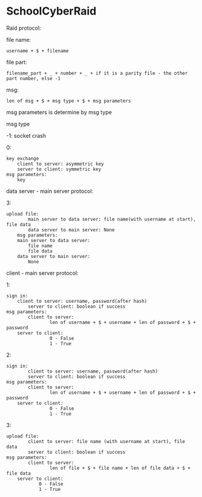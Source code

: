 # SchoolCyberRaid
Raid protocol:

file name: 
	
	username + $ + filename
	
file part:
	
	filename_part + _ + number + _ + if it is a parity file - the other part number, else -1
	
msg:

	len of msg + $ + msg type + $ + msg parameters

msg parameters is determine by msg type

msg type

-1: 
	socket crash

0:  

	key exchange
		client to server: asymmetric key
		server to client: symmetric key
	msg parameters:
		key

data server - main server protocol:

3: 

	upload file:
    		main server to data server: file name(with username at start), file data
    		data server to main server: None
    	msg parameters:
		main server to data server:
			file name
			file data
		data server to main server:
			None


client - main server protocol:
        
1:

	sign in:
		client to server: username, password(after hash)
        	server to client: boolean if success
	msg parameters:
        	client to server: 
            		len of username + $ + username + len of password + $ + password
		server to client:
            		0 - False
            		1 - True
			
2:

	sign in:
        	client to server: username, password(after hash)
        	server to client: boolean if success
	msg parameters:
        	client to server: 
            		len of username + $ + username + len of password + $ + password
		server to client:
            		0 - False
            		1 - True
3:

	upload file:
        	client to server: file name (with username at start), file data
        	server to client: boolean if success
	msg parameters:
        	client to server:
            		len of file + $ + file name + len of file data + $ + file data
		server to client:
        		0 - False
         		1 - True
